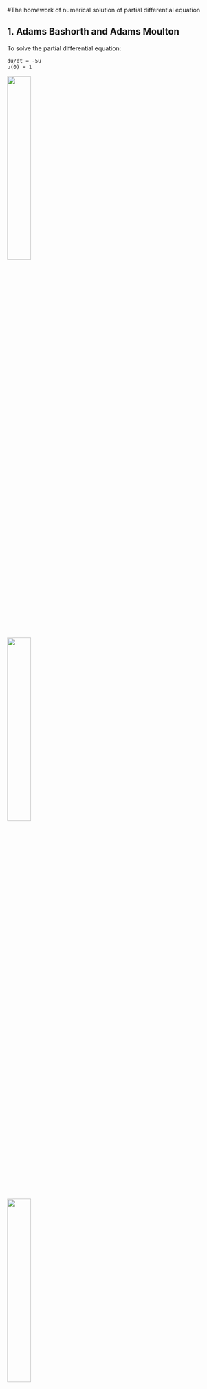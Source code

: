 #The homework of numerical solution of partial differential equation
## 1. Adams Bashorth and Adams Moulton
To solve the partial differential equation: 
```
du/dt = -5u
u(0) = 1
```
<p float="center">
    <img src="https://github.com/Wanglongke/computational-mathematics/tree/master/numerical_solution_of_partial_differential_equation/doc/fig1.png" width="33%"/>
</p>

<p float="center">
    <img src="https://github.com/Wanglongke/computational-mathematics/tree/master/numerical_solution_of_partial_differential_equation/doc/fig2.png" width="33%"/>
</p>

<p float="center">
    <img src="https://github.com/Wanglongke/computational-mathematics/tree/master/numerical_solution_of_partial_differential_equation/doc/tab1.png" width="33%"/>
</p>
